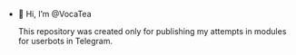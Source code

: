 - 👋 Hi, I’m @VocaTea

  This repository was created only for publishing my attempts in modules for userbots in Telegram.
